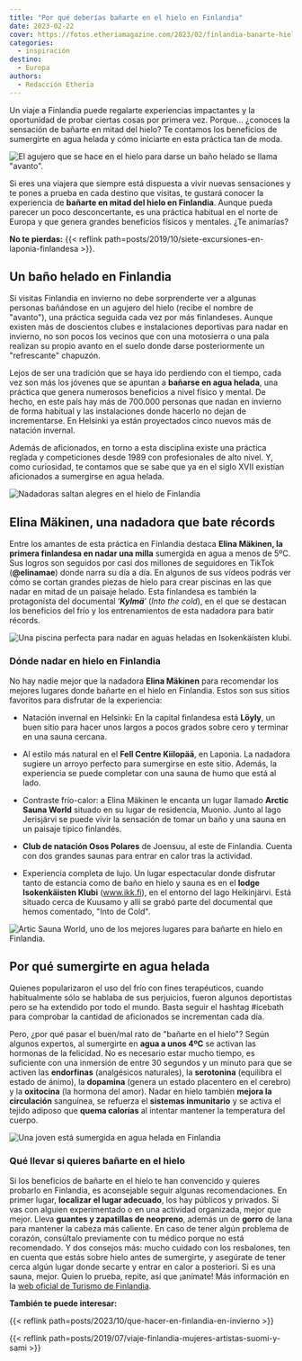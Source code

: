 ```yaml
---
title: "Por qué deberías bañarte en el hielo en Finlandia"
date: 2023-02-22
cover: https://fotos.etheriamagazine.com/2023/02/finlandia-banarte-hielo-Karelia.jpg
categories: 
  - inspiración
destino: 
  - Europa
authors: 
  - Redacción Etheria
---
```


Un viaje a Finlandia puede regalarte experiencias impactantes y la oportunidad de probar 
ciertas cosas por primera vez. Porque… ¿conoces la sensación de bañarte en mitad del 
hielo? Te contamos los beneficios de sumergirte en agua helada y cómo iniciarte en esta 
práctica tan de moda. 

![El agujero que se hace en el hielo para darse un baño helado se llama "avanto".](https://fotos.etheriamagazine.com/2023/02/finlandia-agujero-hielo.jpg "Elina Mäkinen a punto de darse un baño en agua helada. © Taneli Kantanen")

Si eres una viajera que siempre está dispuesta a vivir nuevas sensaciones y te pones a 
prueba en cada destino que visitas, te gustará conocer la experiencia de **bañarte en 
mitad del hielo en Finlandia**. Aunque pueda parecer un poco desconcertante, es una 
práctica habitual en el norte de Europa y que genera grandes beneficios físicos y 
mentales. ¿Te animarías? 

**No te pierdas:** {{< reflink 
path=posts/2019/10/siete-excursiones-en-laponia-finlandesa >}}. 

## Un baño helado en Finlandia

Si visitas Finlandia en invierno no debe sorprenderte ver a algunas personas bañándose 
en un agujero del hielo (recibe el nombre de "avanto"), una práctica seguida cada vez 
por más finlandeses. Aunque existen más de doscientos clubes e instalaciones deportivas 
para nadar en invierno, no son pocos los vecinos que con una motosierra o una pala 
realizan su propio avanto en el suelo donde darse posteriormente un "refrescante" 
chapuzón. 

Lejos de ser una tradición que se haya ido perdiendo con el tiempo, cada vez son más los 
jóvenes que se apuntan a **bañarse en agua helada**, una práctica que genera numerosos 
beneficios a nivel físico y mental. De hecho, en este país hay más de 700.000 personas 
que nadan en invierno de forma habitual y las instalaciones donde hacerlo no dejan de 
incrementarse. En Helsinki ya están proyectados cinco nuevos más de natación invernal. 

Además de aficionados, en torno a esta disciplina existe una práctica reglada y 
competiciones desde 1989 con profesionales de alto nivel. Y, como curiosidad, te 
contamos que se sabe que ya en el siglo XVII existían aficionados a sumergirse en agua 
helada. 

![Nadadoras saltan alegres en el hielo de Finlandia](https://fotos.etheriamagazine.com/2023/02/finlandia-nadar-hielo.jpg "Más de 700.000 personas nadan durante el invierno en Finlandia.")

## Elina Mäkinen, una nadadora que bate récords

Entre los amantes de esta práctica en Finlandia destaca **Elina Mäkinen, la primera 
finlandesa en nadar una milla** sumergida en agua a menos de 5ºC. Sus logros son 
seguidos por casi dos millones de seguidores en TikTok (**@elinamae**) donde narra su 
día a día. En algunos de sus vídeos podrás ver cómo se cortan grandes piezas de hielo 
para crear piscinas en las que nadar en mitad de un paisaje helado. Esta finlandesa es 
también la protagonista del documental ‘**_Kylmä_**’ (_Into the cold_), en el que se 
destacan los beneficios del frío y los entrenamientos de esta nadadora para batir 
récords. 

![Una piscina perfecta para nadar en aguas heladas en Isokenkäisten klubi.](https://fotos.etheriamagazine.com/2023/02/piscina-hielo-finlandia.jpg "Una piscina perfecta para nadar en aguas heladas en Isokenkäisten Klubi. © IKK")

### Dónde nadar en hielo en Finlandia

No hay nadie mejor que la nadadora **Elina Mäkinen** para recomendar los mejores lugares 
donde bañarte en el hielo en Finlandia. Estos son sus sitios favoritos para disfrutar de 
la experiencia: 

- Natación invernal en Helsinki: En la capital finlandesa está **Löyly**, un buen sitio 
para hacer unos largos a pocos grados sobre cero y terminar en una sauna cercana. 

- Al estilo más natural en el **Fell Centre Kiilopää**, en Laponia. La nadadora sugiere 
un arroyo perfecto para sumergirse en este sitio. Además, la experiencia se puede 
completar con una sauna de humo que está al lado. 

- Contraste frío-calor: a Elina Mäkinen le encanta un lugar llamado **Arctic Sauna 
World** situado en su lugar de residencia, Muonio. Junto al lago Jerisjärvi se puede 
vivir la sensación de tomar un baño y una sauna en un paisaje típico finlandés. 

- **Club de natación Osos Polares** de Joensuu, al este de Finlandia. Cuenta con dos 
grandes saunas para entrar en calor tras la actividad. 

- Experiencia completa de lujo. Un lugar espectacular donde disfrutar tanto de estancia 
como de baño en hielo y sauna es en el **lodge Isokenkäisten Klubi** (www.ikk.fi), en el 
entorno del lago Heikinjärvi. Está situado cerca de Kuusamo y allí se grabó parte del 
documental que hemos comentado, "Into de Cold". 

![Artic Sauna World, uno de los mejores lugares para bañarte en hielo en Finlandia.](https://fotos.etheriamagazine.com/2023/02/finlandia-Arctic-sauna-world.jpg "Artic Sauna World, uno de los mejores lugares para bañarte en hielo en Finlandia.")

## Por qué sumergirte en agua helada

Quienes popularizaron el uso del frío con fines terapéuticos, cuando habitualmente sólo 
se hablaba de sus perjuicios, fueron algunos deportistas pero se ha extendido por todo 
el mundo. Basta seguir el hashtag #icebath para comprobar la cantidad de aficionados se 
incrementan cada día. 

Pero, ¿por qué pasar el buen/mal rato de "bañarte en el hielo"? Según algunos expertos, 
al sumergirte en **agua a unos 4ºC** se activan las hormonas de la felicidad. No es 
necesario estar mucho tiempo, es suficiente con una inmersión de entre 30 segundos y un 
minuto para que se activen las **endorfinas** (analgésicos naturales), la **serotonina** 
(equilibra el estado de ánimo), la **dopamina** (genera un estado placentero en el 
cerebro) y la **oxitocina** (la hormona del amor). Nadar en hielo también **mejora la 
circulación** sanguínea, se refuerza el **sistemas inmunitario** y se activa el tejido 
adiposo que **quema calorías** al intentar mantener la temperatura del cuerpo. 

![Una joven está sumergida en agua helada en Finlandia](https://fotos.etheriamagazine.com/2023/02/finlandia-banarte-hielo-Karelia.jpg "Un baño en hielo reporta grandes beneficios al organismo. © Visit Karelia")

### Qué llevar si quieres bañarte en el hielo

Si los beneficios de bañarte en el hielo te han convencido y quieres probarlo en 
Finlandia, es aconsejable seguir algunas recomendaciones. En primer lugar, **localizar 
el lugar adecuado**, los hay públicos y privados. Si vas con alguien experimentado o en 
una actividad organizada, mejor que mejor. Lleva **guantes y zapatillas de neopreno**, 
además un de **gorro** de lana para mantener la cabeza más caliente. En caso de tener 
algún problema de corazón, consúltalo previamente con tu médico porque no está 
recomendado. Y dos consejos más: mucho cuidado con los resbalones, ten en cuenta que 
estás sobre hielo antes de sumergirte, y asegúrate de tener cerca algún lugar donde 
secarte y entrar en calor a posteriori. Si es una sauna, mejor. Quien lo prueba, repite, 
así que ¡anímate! Más información en la [web oficial de Turismo de 
Finlandia](https://finland.fi/). 

**También te puede interesar:** 

{{< reflink path=posts/2023/10/que-hacer-en-finlandia-en-invierno >}} 

{{< reflink path=posts/2019/07/viaje-finlandia-mujeres-artistas-suomi-y-sami >}}
